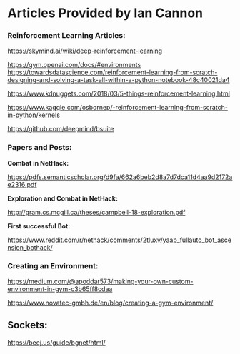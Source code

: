 # Articles Provided by Ian Cannon

### Reinforcement Learning Articles: 

https://skymind.ai/wiki/deep-reinforcement-learning 

https://gym.openai.com/docs/#environments  
https://towardsdatascience.com/reinforcement-learning-from-scratch-designing-and-solving-a-task-all-within-a-python-notebook-48c40021da4 

https://www.kdnuggets.com/2018/03/5-things-reinforcement-learning.html  

https://www.kaggle.com/osbornep/-reinforcement-learning-from-scratch-in-python/kernels 

https://github.com/deepmind/bsuite 

### Papers and Posts: 

**Combat in NetHack:**

 https://pdfs.semanticscholar.org/d9fa/662a6beb2d8a7d7dca11d4aa9d2172ae2316.pdf 

**Exploration and Combat in NetHack:**

 http://gram.cs.mcgill.ca/theses/campbell-18-exploration.pdf 

**First successful Bot:**

 https://www.reddit.com/r/nethack/comments/2tluxv/yaap_fullauto_bot_ascension_bothack/ 

### Creating an Environment:  

https://medium.com/@apoddar573/making-your-own-custom-environment-in-gym-c3b65ff8cdaa 

https://www.novatec-gmbh.de/en/blog/creating-a-gym-environment/ 

## Sockets:
https://beej.us/guide/bgnet/html/
